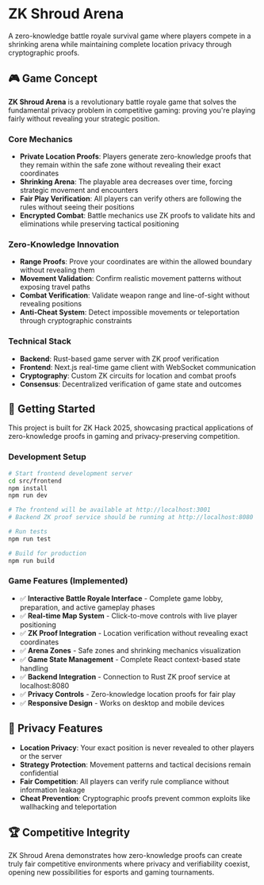 # ZK Shroud Arena

A zero-knowledge battle royale survival game where players compete in a shrinking arena while maintaining complete location privacy through cryptographic proofs.

## 🎮 Game Concept

**ZK Shroud Arena** is a revolutionary battle royale game that solves the fundamental privacy problem in competitive gaming: proving you're playing fairly without revealing your strategic position.

### Core Mechanics

- **Private Location Proofs**: Players generate zero-knowledge proofs that they remain within the safe zone without revealing their exact coordinates
- **Shrinking Arena**: The playable area decreases over time, forcing strategic movement and encounters
- **Fair Play Verification**: All players can verify others are following the rules without seeing their positions
- **Encrypted Combat**: Battle mechanics use ZK proofs to validate hits and eliminations while preserving tactical positioning

### Zero-Knowledge Innovation

- **Range Proofs**: Prove your coordinates are within the allowed boundary without revealing them
- **Movement Validation**: Confirm realistic movement patterns without exposing travel paths  
- **Combat Verification**: Validate weapon range and line-of-sight without revealing positions
- **Anti-Cheat System**: Detect impossible movements or teleportation through cryptographic constraints

### Technical Stack

- **Backend**: Rust-based game server with ZK proof verification
- **Frontend**: Next.js real-time game client with WebSocket communication
- **Cryptography**: Custom ZK circuits for location and combat proofs
- **Consensus**: Decentralized verification of game state and outcomes

## 🚀 Getting Started

This project is built for ZK Hack 2025, showcasing practical applications of zero-knowledge proofs in gaming and privacy-preserving competition.

### Development Setup

```bash
# Start frontend development server
cd src/frontend
npm install
npm run dev

# The frontend will be available at http://localhost:3001
# Backend ZK proof service should be running at http://localhost:8080

# Run tests
npm run test

# Build for production
npm run build
```

### Game Features (Implemented)

- ✅ **Interactive Battle Royale Interface** - Complete game lobby, preparation, and active gameplay phases
- ✅ **Real-time Map System** - Click-to-move controls with live player positioning
- ✅ **ZK Proof Integration** - Location verification without revealing exact coordinates
- ✅ **Arena Zones** - Safe zones and shrinking mechanics visualization
- ✅ **Game State Management** - Complete React context-based state handling
- ✅ **Backend Integration** - Connection to Rust ZK proof service at localhost:8080
- ✅ **Privacy Controls** - Zero-knowledge location proofs for fair play
- ✅ **Responsive Design** - Works on desktop and mobile devices

## 🔐 Privacy Features

- **Location Privacy**: Your exact position is never revealed to other players or the server
- **Strategy Protection**: Movement patterns and tactical decisions remain confidential
- **Fair Competition**: All players can verify rule compliance without information leakage
- **Cheat Prevention**: Cryptographic proofs prevent common exploits like wallhacking and teleportation

## 🏆 Competitive Integrity

ZK Shroud Arena demonstrates how zero-knowledge proofs can create truly fair competitive environments where privacy and verifiability coexist, opening new possibilities for esports and gaming tournaments.